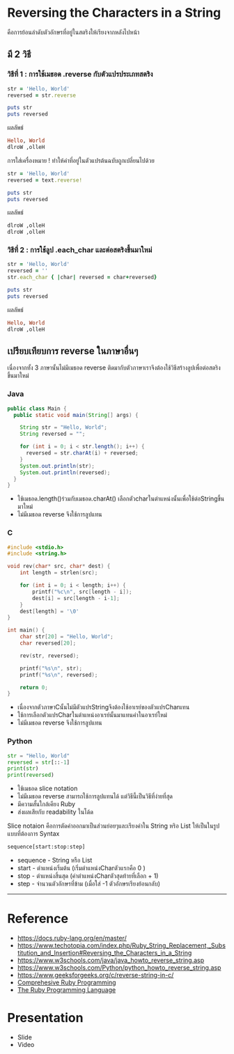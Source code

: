 # Reversing the Characters in a String
คือการย้อนลำดับตัวอักษรที่อยู่ในสตริงให้เรียงจากหลังไปหน้า   
## มี 2 วิธี

### วิธีที่ 1 : การใช้เมธอด .reverse กับตัวแปรประเภทสตริง
```ruby
str = 'Hello, World'
reversed = str.reverse

puts str
puts reversed
```
ผลลัพธ์
```ruby
Hello, World
dlroW ,olleH
```

การใส่เครื่องหมาย ! ทำให้ค่าที่อยู่ในตัวแปรต้นฉบับถูกเปลี่ยนไปด้วย
```ruby
str = 'Hello, World'
reversed = text.reverse!

puts str
puts reversed
```
ผลลัพธ์
```ruby
dlroW ,olleH
dlroW ,olleH
```

### วิธีที่ 2 : การใช้ลูป .each_char และต่อสตริงขึ้นมาใหม่
```ruby
str = 'Hello, World'
reversed = ''
str.each_char { |char| reversed = char+reversed}

puts str
puts reversed
```
ผลลัพธ์
```ruby
Hello, World
dlroW ,olleH
```

## เปรียบเทียบการ reverse ในภาษาอื่นๆ
เนื่องจากทั้ง 3 ภาษานั้นไม่มีเมธอด reverse ติดมากับตัวภาษาเราจึงต้องใช้วิธีสร้างลูปเพื่อต่อสตริงขึ้นมาใหม่

### Java
```java
public class Main {
  public static void main(String[] args) {

    String str = "Hello, World";
    String reversed = "";

    for (int i = 0; i < str.length(); i++) {
      reversed = str.charAt(i) + reversed;
    }
    System.out.println(str);
    System.out.println(reversed);
  }
}
```
 - ใช้เมธอด.length()ร่วมกับเมธอด.charAt() เลือกตัวcharในตำแหน่งนั้นเพื่อใช้ต่อStringขึ้นมาใหม่
 - ไม่มีเมธอด reverse จึงใช้การลูปแทน

### C
```c
#include <stdio.h>
#include <string.h>

void rev(char* src, char* dest) {
    int length = strlen(src);

    for (int i = 0; i < length; i++) {
        printf("%c\n", src[length - i]);
        dest[i] = src[length - i-1];  
    }
    dest[length] = '\0'
}

int main() {
    char str[20] = "Hello, World";
    char reversed[20];   

    rev(str, reversed);

    printf("%s\n", str);
    printf("%s\n", reversed);

    return 0;
}
```
 - เนื่องจากตัวภาษาCนั้นไม่มีตัวแปรStringจึงต้องใช้อาเรย์ของตัวแปรCharแทน   
 - ใช้การเลือกตัวแปรCharในตำแหน่งอาเรย์นั้นมาแทนค่าในอาเรย์ใหม่
 - ไม่มีเมธอด reverse จึงใช้การลูปแทน

### Python
```python
str = "Hello, World"
reversed = str[::-1]
print(str)
print(reversed)
```
- ใช้เมธอด slice notation
- ไม่มีเมธอด reverse สามารถใช้การลูปแทนได้ แต่วิธีนี้เป็นวิธีที่ง่ายที่สุด
- มีความสั้นใกล้เคียง Ruby
- ส่งผลเสียกับ readability ในโด้ด
  
Slice notaion คือการตัดค่าออกมาเป็นส่วนย่อยๆและเรียงค่าใน String หริอ List ให้เป็นในรูปแบบที่ต้องการ
Syntax
```python
sequence[start:stop:step]
```
 - sequence - String หรือ List  
 - start - ตำแหน่งเริ่มต้น (เริ่มตำแหน่งCharตัวแรกคือ 0 )  
 - stop - ตำแหน่งสิ้นสุด (ค่าตำแหน่งCharตัวสุดท้ายที่เลือก + 1)
 - step - จำนวนตัวอักษรที่ข้าม (เมื่อใส่ -1 ตัวอักษรเรียงย้อนกลับ)


---
# Reference 
- https://docs.ruby-lang.org/en/master/
- https://www.techotopia.com/index.php/Ruby_String_Replacement,_Substitution_and_Insertion#Reversing_the_Characters_in_a_String
- https://www.w3schools.com/java/java_howto_reverse_string.asp
- https://www.w3schools.com/Python/python_howto_reverse_string.asp
- https://www.geeksforgeeks.org/c/reverse-string-in-c/
- [Comprehesive Ruby Programming](https://github.com/maniramakumar/the-best-ruby-books/blob/master/books/Comprehensive%20Ruby%20Programming.pdf)
- [The Ruby Programming Language](https://github.com/maniramakumar/the-best-ruby-books/blob/master/books/The%20Ruby%20Programming%20Language.pdf)
# Presentation
- Slide
- Video
